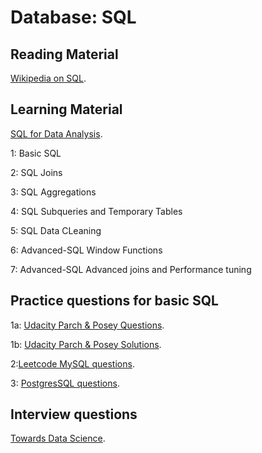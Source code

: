 # Database: SQL


## Reading Material

[Wikipedia on SQL](https://en.wikipedia.org/wiki/SQL).


## Learning Material

[SQL for Data Analysis](https://www.udacity.com/course/sql-for-data-analysis--ud198).

1: Basic SQL

2: SQL Joins

3: SQL Aggregations

4: SQL Subqueries and Temporary Tables

5: SQL Data CLeaning

6: Advanced-SQL Window Functions

7: Advanced-SQL Advanced joins and Performance tuning



## Practice questions for basic SQL

1a: [Udacity Parch & Posey Questions](https://docs.google.com/document/d/1IQ6jkNK-Qit-lOXj_-d56gUDIq0daBA-Bw969GAI9Gw/edit?usp=sharing).

1b: [Udacity Parch & Posey Solutions](https://docs.google.com/document/d/1_pbNI0YaJrRZiDFE3kEU2_BXY_D4R68gVkLQMoTSyUA/edit?usp=sharing).
   
2:[Leetcode MySQL questions](https://leetcode.com).

3: [PostgresSQL questions](https://pgexercises.com/questions/basic/).



## Interview questions

[Towards Data Science](https://towardsdatascience.com/how-to-ace-data-science-interviews-sql-b71de212e433).
